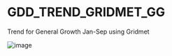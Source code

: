 # GDD_TREND_GRIDMET_GG

Trend for General Growth Jan-Sep using Gridmet

![image](https://user-images.githubusercontent.com/72245657/236292180-b4495650-905c-48ad-98a2-e239ec14b143.png)
